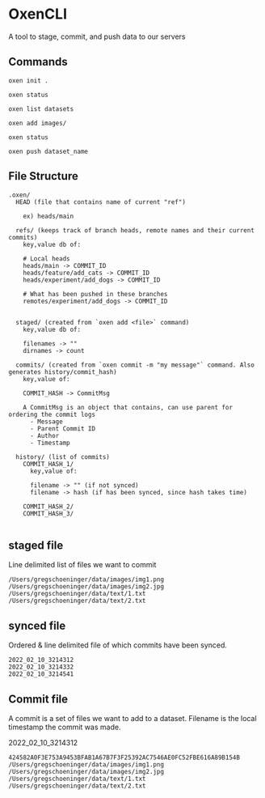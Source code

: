 # OxenCLI

A tool to stage, commit, and push data to our servers

## Commands

`oxen init .`

`oxen status`

`oxen list datasets`

`oxen add images/`

`oxen status`

`oxen push dataset_name`


## File Structure

```
.oxen/
  HEAD (file that contains name of current "ref")

    ex) heads/main

  refs/ (keeps track of branch heads, remote names and their current commits)
    key,value db of:

    # Local heads
    heads/main -> COMMIT_ID
    heads/feature/add_cats -> COMMIT_ID
    heads/experiment/add_dogs -> COMMIT_ID

    # What has been pushed in these branches
    remotes/experiment/add_dogs -> COMMIT_ID


  staged/ (created from `oxen add <file>` command)
    key,value db of:

    filenames -> ""
    dirnames -> count

  commits/ (created from `oxen commit -m "my message"` command. Also generates history/commit_hash)
    key,value of:

    COMMIT_HASH -> CommitMsg

    A CommitMsg is an object that contains, can use parent for ordering the commit logs
      - Message
      - Parent Commit ID
      - Author
      - Timestamp

  history/ (list of commits)
    COMMIT_HASH_1/
      key,value of:

      filename -> "" (if not synced)
      filename -> hash (if has been synced, since hash takes time)

    COMMIT_HASH_2/
    COMMIT_HASH_3/
  
```

## staged file

Line delimited list of files we want to commit

```
/Users/gregschoeninger/data/images/img1.png
/Users/gregschoeninger/data/images/img2.jpg
/Users/gregschoeninger/data/text/1.txt
/Users/gregschoeninger/data/text/2.txt
```

## synced file

Ordered & line delimited file of which commits have been synced. 

```
2022_02_10_3214312
2022_02_10_3214332
2022_02_10_3214541
```

## Commit file

A commit is a set of files we want to add to a dataset. 
Filename is the local timestamp the commit was made. 

2022_02_10_3214312
```
424582A0F3E753A9453BFAB1A67B7F3F25392AC7546AE0FC52FBE616A89B154B
/Users/gregschoeninger/data/images/img1.png
/Users/gregschoeninger/data/images/img2.jpg
/Users/gregschoeninger/data/text/1.txt
/Users/gregschoeninger/data/text/2.txt
```
